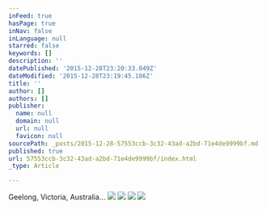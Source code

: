 ```yaml
---
inFeed: true
hasPage: true
inNav: false
inLanguage: null
starred: false
keywords: []
description: ''
datePublished: '2015-12-28T23:20:33.049Z'
dateModified: '2015-12-28T23:19:45.186Z'
title: ''
author: []
authors: []
publisher:
  name: null
  domain: null
  url: null
  favicon: null
sourcePath: _posts/2015-12-28-57553ccb-3c32-43ad-a2bd-71e4de9999bf.md
published: true
url: 57553ccb-3c32-43ad-a2bd-71e4de9999bf/index.html
_type: Article

---
```

Geelong, Victoria, Australia...
![](https://the-grid-user-content.s3-us-west-2.amazonaws.com/1bd37022-c0d2-421f-a8d7-e636415b6f89.jpg)
![](https://the-grid-user-content.s3-us-west-2.amazonaws.com/99b39933-4930-4d71-b50a-f36a62bd1bf5.jpg)
![](https://the-grid-user-content.s3-us-west-2.amazonaws.com/42650a4e-6106-47f7-8d50-a7e154d7f8cb.jpg)
![](https://the-grid-user-content.s3-us-west-2.amazonaws.com/697b0b98-9f57-4c9c-b554-7fa18054b743.jpg)